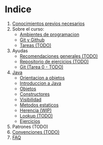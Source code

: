# Indice

1. [Conocimientos previos necesarios](Conocimientos-Previos)
2. Sobre el curso:
   - [Ambientes de programacion](Ambientes-de-programacion)
   - [Git y Github](Git-y-Github)
   - [Tareas (TODO)](Sobre-las-tareas)
3. Ayudas
   - [Recomendaciones generales (TODO)](Recomendaciones-Generales)
   - [Repositorio de ejercicios (TODO)](Repositorio)
   - [Git (Tarea 0 - TODO)](Git)
4. [Java](Java-Index)
   - [Orientacion a objetos](Orientacion-a-objetos)
   - [Introduccion a Java](Introduccion-a-Java)
   - [Objetos](Objetos)
   - [Constructores](Constructores)
   - [Visibilidad](Visibilidad)
   - [Metodos estaticos](Metodos-estaticos)
   - [Herencia (WIP)](Herencia)
   - [Lookup (TODO)](Lookup)
   - [Ejercicios](Ejercicios)
5. Patrones (TODO)
6. [Convenciones (TODO)](Convenciones)
7. [FAQ](FAQ)
